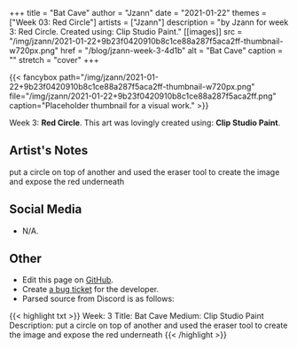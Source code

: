 +++
title =       "Bat Cave"
author =      "Jzann"
date =        "2021-01-22"
themes =      ["Week 03: Red Circle"]
artists =     ["Jzann"]
description = "by Jzann for week 3: Red Circle. Created using: Clip Studio Paint."
[[images]]
      src = "/img/jzann/2021-01-22+9b23f0420910b8c1ce88a287f5aca2ff-thumbnail-w720px.png"
      href = "/blog/jzann-week-3-4d1b"
      alt = "Bat Cave"
      caption = ""
      stretch = "cover"
+++


{{< fancybox path="/img/jzann/2021-01-22+9b23f0420910b8c1ce88a287f5aca2ff-thumbnail-w720px.png" file="/img/jzann/2021-01-22+9b23f0420910b8c1ce88a287f5aca2ff.png" caption="Placeholder thumbnail for a visual work." >}}


Week 3: **Red Circle**. This art was lovingly created using: **Clip Studio Paint**.

## Artist's Notes

put a circle on top of another and used the eraser tool to create the image and expose the red underneath

## Social Media

- N/A.

## Other

- Edit this page on [GitHub](https://github.com/teaminkling/web-refresh/edit/main/content/blog/jzann-week-3-4d1b.md).
- Create [a bug ticket](https://github.com/teaminkling/web-refresh/issues/new?assignees=&labels=bug&template=problem-report.md&title=) for the developer.
- Parsed source from Discord is as follows:

{{< highlight txt >}}
Week: 3
Title: Bat Cave
Medium: Clip Studio Paint
Description: put a circle on top of another and used the eraser tool to create the image and expose the red underneath
{{< /highlight >}}